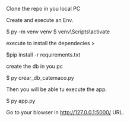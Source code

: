 

Clone the repo in you local PC

Create and execute an Env. 

$ py -m venv venv
$ venv\Scripts\activate

execute to install the dependecies > 

$pip install -r requirements.txt

create the db in you pc

$ py crear_db_catemaco.py

Then you will be able tu execute the app. 

$ py app.py

Go to your blowser in http://127.0.0.1:5000/ URL. 